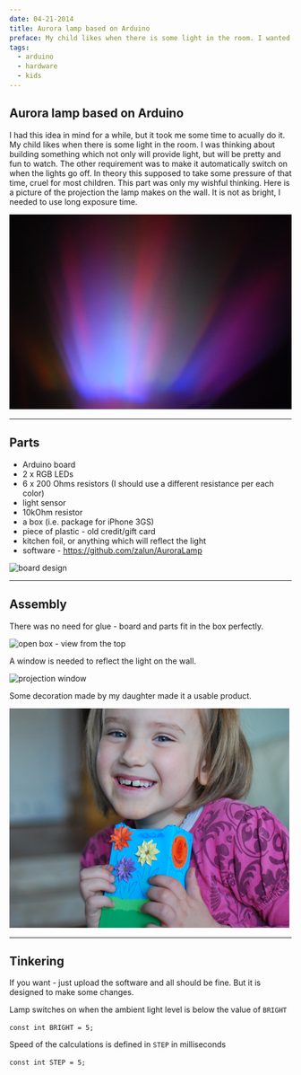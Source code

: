 ```yaml
---
date: 04-21-2014
title: Aurora lamp based on Arduino
preface: My child likes when there is some light in the room. I wanted something which not only will provide light, but will be pretty and fun to watch...  <img src="img/aurora_lamp/home-projection.png" alt="Aurora projection"/>
tags:
  - arduino
  - hardware
  - kids
---
```


## Aurora lamp based on Arduino

I had this idea in mind for a while, but it took me some time to acually do it.  
My child likes when there is some light in the room. I was thinking about 
building something which not only will provide light, but will be pretty and 
fun to watch. The other requirement was to make it automatically switch on when 
the lights go off. In theory this supposed to take some pressure of that time, 
cruel for most children. This part was only my wishful thinking. Here is a 
picture of the projection the lamp makes on the wall. It is not as bright, 
I needed to use long exposure time.

![result](../img/aurora_lamp/1-projection.png)

---

## Parts

* Arduino board
* 2 x RGB LEDs
* 6 x 200 Ohms resistors (I should use a different resistance per each color)
* light sensor
* 10kOhm resistor
* a box (i.e. package for iPhone 3GS)
* piece of plastic - old credit/gift card
* kitchen foil, or anything which will reflect the light
* software - https://github.com/zalun/AuroraLamp

![board design](../img/aurora_lamp/0-schema.png)

---

## Assembly

There was no need for glue - board and parts fit in the box perfectly.

![open box - view from the top](../img/aurora_lamp/2-construction.png)

A window is needed to reflect the light on the wall.

![projection window](../img/aurora_lamp/4-box-top.jpg)

Some decoration made by my daughter made it a usable product.

![happy kid](../img/aurora_lamp/6-happykid.png)

---

## Tinkering

If you want - just upload the software and all should be fine. But it is 
designed to make some changes.

Lamp switches on when the ambient light level is below the value of `BRIGHT`

```const int BRIGHT = 5;```

Speed of the calculations is defined in `STEP` in milliseconds

```const int STEP = 5;```
